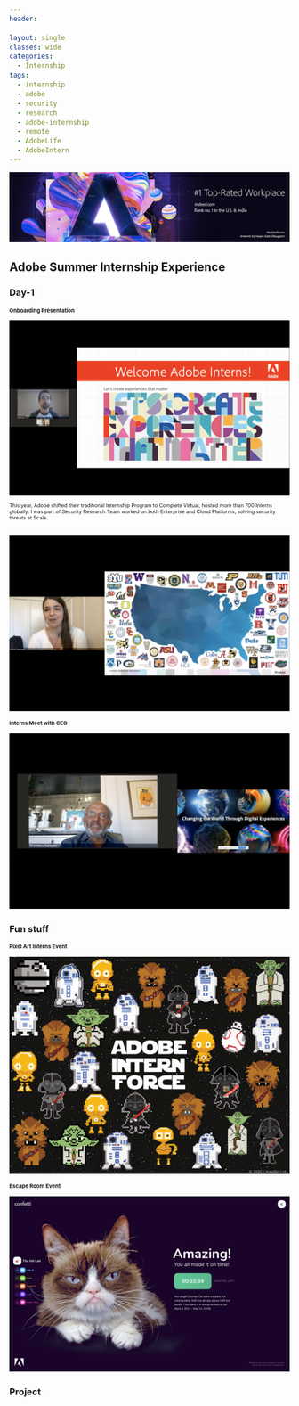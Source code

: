 ```yaml
---
header:
  
layout: single
classes: wide
categories:
  - Internship
tags:
  - internship
  - adobe
  - security
  - research
  - adobe-internship
  - remote
  - AdobeLife
  - AdobeIntern
---
```


<img src="/assets/images/LinkedInBanner-Indeed-2019.jpg" alt="Adobe">

## Adobe Summer Internship Experience

### Day-1

<h4 style="font-size: 0.685em;"><strong>Onboarding Presentation</strong></h4>

<img src="/assets/images/InternOnboardingCleaned.png" alt="AdobeInternship">
<p style="font-size: 0.65em;">
This year, Adobe shifted their traditional Internship Program to Complete Virtual, hosted more than 700 Interns globally. I was part of Security Research Team worked on both Enterprise and Cloud Platforms, solving security threats at Scale.
</p>
<br/>
<img src="/assets/images/InternOnboardingUniversities.png" alt="AdobeInternship">

<br/>
<h4 style="font-size: 0.685em;"><strong>Interns Meet with CEO</strong></h4>
<img src="/assets/images/InternsCEOMeet.png" alt="AdobeInternship">


### Fun stuff

<h4 style="font-size: 0.685em;"><strong>Pixel Art Interns Event</strong></h4>
<img src="/assets/images/InternForce.jpg" alt="AdobeInternship">
<h4 style="font-size: 0.685em;"><strong>Escape Room Event</strong></h4>
<img src="/assets/images/EscapeRoom.png" alt="AdobeInternship">

### Project
